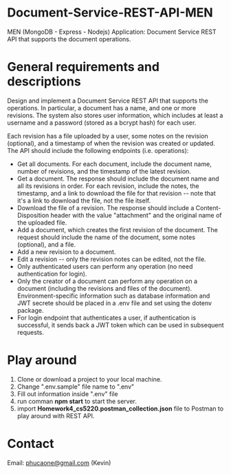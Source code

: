 # Document-Service-REST-API-MEN
 MEN (MongoDB - Express - Nodejs) Application: Document Service REST API that supports the document operations. 
 
# General requirements and descriptions

Design and implement a Document Service REST API that supports the operations. In particular, a document has a name, and one or more revisions. The system also stores user information, which includes at least a username and a password (stored as a bcrypt hash) for each user.

Each revision has a file uploaded by a user, some notes on the revision (optional), and a timestamp of when the revision was created or updated. The API should include the following endpoints (i.e. operations):

* Get all documents. For each document, include the document name, number of revisions, and the timestamp of the latest revision. 
* Get a document. The response should include the document name and all its revisions in order. For each revision, include the notes, the timestamp, and a link to download the file for that revision -- note that it's a link to download the file, not the file itself.
* Download the file of a revision. The response should include a Content-Disposition header with the value "attachment" and the original name of the uploaded file.
* Add a document, which creates the first revision of the document. The request should include the name of the document, some notes (optional), and a file.
* Add a new revision to a document.
* Edit a revision -- only the revision notes can be edited, not the file.
* Only authenticated users can perform any operation (no need authentication for login).
* Only the creator of a document can perform any operation on a document (including the revisions and files of the document).
Environment-specific information such as database information and JWT secrete should be placed in a .env file and set using the dotenv package.
* For login endpoint that authenticates a user, if authentication is successful, it sends back a JWT token which can be used in subsequent requests.

# Play around

1. Clone or download a project to your local machine.
2. Change ".env.sample" file name to ".env" 
3. Fill out information inside ".env" file
4. run comman **npm start** to start the server.
5. import **Homework4_cs5220.postman_collection.json** file to Postman to play around with REST API.

# Contact
Email: phucaone@gmail.com (Kevin)
